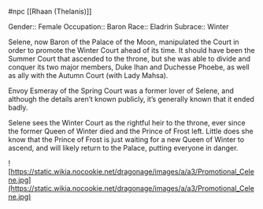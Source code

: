 #npc [[Rhaan (Thelanis)]]

Gender:: Female
Occupation:: Baron
Race:: Eladrin
Subrace:: Winter

Selene, now Baron of the Palace of the Moon, manipulated the Court in order to promote the Winter Court ahead of its time. It should have been the Summer Court that ascended to the throne, but she was able to divide and conquer its two major members, Duke Ihan and Duchesse Phoebe, as well as ally with the Autumn Court (with Lady Mahsa).

Envoy Esmeray of the Spring Court was a former lover of Selene, and although the details aren’t known publicly, it’s generally known that it ended badly.

Selene sees the Winter Court as the rightful heir to the throne, ever since the former Queen of Winter died and the Prince of Frost left. Little does she know that the Prince of Frost is just waiting for a new Queen of Winter to ascend, and will likely return to the Palace, putting everyone in danger.

![https://static.wikia.nocookie.net/dragonage/images/a/a3/Promotional_Celene.jpg](https://static.wikia.nocookie.net/dragonage/images/a/a3/Promotional_Celene.jpg)